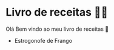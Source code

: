 # Livro de receitas :man_cook:

Olá Bem vindo ao meu livro de receitas :wave:

- Estrogonofe de Frango


